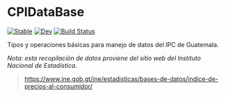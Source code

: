 # CPIDataBase

[![Stable](https://img.shields.io/badge/docs-stable-blue.svg)](https://r2cp.github.io/CPIDataBase.jl/stable)
[![Dev](https://img.shields.io/badge/docs-dev-blue.svg)](https://r2cp.github.io/CPIDataBase.jl/dev)
[![Build Status](https://github.com/r2cp/CPIDataBase.jl/actions/workflows/CI.yml/badge.svg?branch=main)](https://github.com/r2cp/CPIDataBase.jl/actions/workflows/CI.yml?query=branch%3Amain)

Tipos y operaciones básicas para manejo de datos del IPC de Guatemala.

*Nota: esta recopilación de datos proviene del sitio web del Instituto Nacional de Estadística.*
> https://www.ine.gob.gt/ine/estadisticas/bases-de-datos/indice-de-precios-al-consumidor/